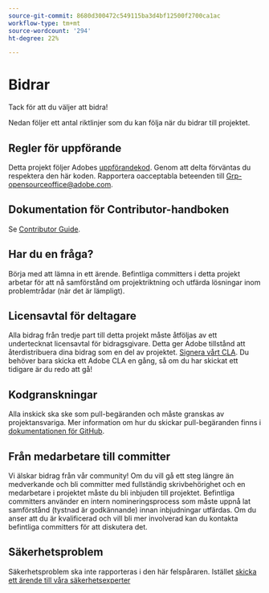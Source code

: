 ```yaml
---
source-git-commit: 8680d300472c549115ba3d4bf12500f2700ca1ac
workflow-type: tm+mt
source-wordcount: '294'
ht-degree: 22%

---
```

# Bidrar

Tack för att du väljer att bidra!

Nedan följer ett antal riktlinjer som du kan följa när du bidrar till projektet.

## Regler för uppförande

Detta projekt följer Adobes [uppförandekod](code-of-conduct.md). Genom att delta förväntas du respektera den här koden. Rapportera oacceptabla beteenden till
[Grp-opensourceoffice@adobe.com](mailto:Grp-opensourceoffice@adobe.com).

## Dokumentation för Contributor-handboken

Se [Contributor Guide](https://experienceleague.adobe.com/docs/contributor/contributor-guide/introduction.html).

## Har du en fråga?

Börja med att lämna in ett ärende. Befintliga committers i detta projekt arbetar för att nå samförstånd om projektriktning och utfärda lösningar inom problemtrådar (när det är lämpligt).

## Licensavtal för deltagare

Alla bidrag från tredje part till detta projekt måste åtföljas av ett undertecknat licensavtal för bidragsgivare. Detta ger Adobe tillstånd att återdistribuera dina bidrag som en del av projektet. [Signera vårt CLA](http://opensource.adobe.com/cla.html). Du behöver bara skicka ett Adobe CLA en gång, så om du har skickat ett tidigare är du redo att gå!

## Kodgranskningar

Alla inskick ska ske som pull-begäranden och måste granskas av projektansvariga. Mer information om hur du skickar pull-begäranden finns i [dokumentationen för GitHub](https://help.github.com/articles/about-pull-requests/).

<!--
Lastly, please follow the [pull request template](PULL_REQUEST_TEMPLATE.md) when
submitting a pull request!
-->

## Från medarbetare till committer

Vi älskar bidrag från vår community! Om du vill gå ett steg längre än medverkande och bli committer med fullständig skrivbehörighet och en medarbetare i projektet måste du bli inbjuden till projektet. Befintliga committers använder en intern nomineringsprocess som måste uppnå lat samförstånd (tystnad är godkännande) innan inbjudningar utfärdas. Om du anser att du är kvalificerad och vill bli mer involverad kan du kontakta befintliga committers för att diskutera det.

## Säkerhetsproblem

Säkerhetsproblem ska inte rapporteras i den här felspåraren. Istället [skicka ett ärende till våra säkerhetsexperter](https://helpx.adobe.com/security/alertus.html)
